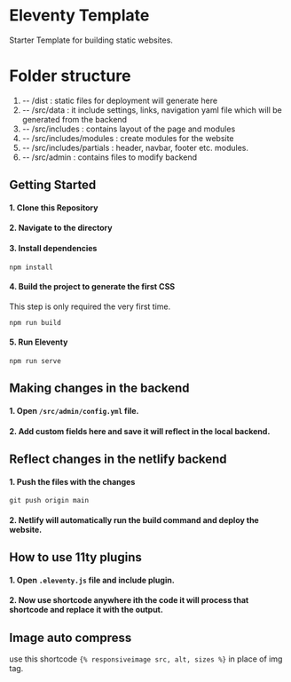 # Eleventy Template

Starter Template for building static websites.

# Folder structure
   1. -- /dist : static files for deployment will generate here
   2. -- /src/data : it include settings, links, navigation yaml file which will be generated from the backend  
   3. -- /src/includes : contains layout of the page and modules
   4. -- /src/includes/modules : create modules for the website
   5. -- /src/includes/partials : header, navbar, footer etc. modules.
   5. -- /src/admin : contains files to modify backend 

## Getting Started

#### 1\. Clone this Repository

#### 2\. Navigate to the directory

#### 3\. Install dependencies

```
npm install
```

#### 4\. Build the project to generate the first CSS

This step is only required the very first time.

```
npm run build
```

#### 5\. Run Eleventy

```
npm run serve
```

## Making changes in the backend

#### 1\. Open ```/src/admin/config.yml``` file.

#### 2\. Add custom fields here and save it will reflect in the local backend.

## Reflect changes in the netlify backend

#### 1\. Push the files with the changes 

```
git push origin main
````

#### 2\. Netlify will automatically run the build command and deploy the website. 

## How to use 11ty plugins

#### 1\. Open ```.eleventy.js``` file and include plugin. 

#### 2\. Now use shortcode anywhere ith the code it will process that shortcode and replace it with the output.

## Image auto compress

use this shortcode ```{% responsiveimage src, alt, sizes %}``` in place of img tag.

